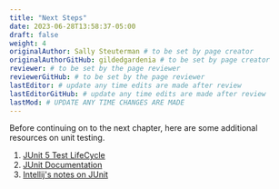 ```yaml
---
title: "Next Steps"
date: 2023-06-28T13:58:37-05:00
draft: false
weight: 4
originalAuthor: Sally Steuterman # to be set by page creator
originalAuthorGitHub: gildedgardenia # to be set by page creator
reviewer: # to be set by the page reviewer
reviewerGitHub: # to be set by the page reviewer
lastEditor: # update any time edits are made after review
lastEditorGitHub: # update any time edits are made after review
lastMod: # UPDATE ANY TIME CHANGES ARE MADE
---
```


Before continuing on to the next chapter, here are some additional resources on unit testing.

1. [JUnit 5 Test LifeCycle](https://howtodoinjava.com/junit5/junit-5-test-lifecycle/)
1. [JUnit Documentation](https://junit.org/junit5/docs/current/user-guide/)
1. [Intellij's notes on JUnit](https://www.jetbrains.com/help/idea/junit.html)